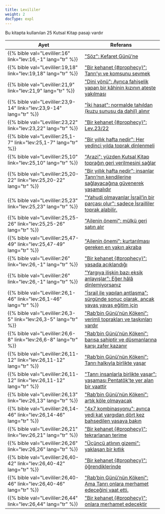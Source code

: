 ```yaml
---
title: Levililer
weight: 2
docType: expl
---
```


Bu kitapta kullanılan 25 Kutsal Kitap pasajı vardır

| Ayet | Referans |
|-------|-----------|
| {{% bible val="Levililer:16" link="lev:16,-1" lang="tr" %}} | ["Söz": Kefaret Günü’ne](../exampleSite/content/expl/../expl/bible/daniel/the-70-year-weeks#9594) |
| {{% bible val="Levililer:19,18" link="lev:19,18" lang="tr" %}} | ["Bir kehanet {#prophecy}": Tanrı’yı ve komşunu sevmek](../exampleSite/content/expl/../expl/background/literature/the-book-of-revelation-how-to-read-it#letter) |
| {{% bible val="Levililer:21,9" link="lev:21,9" lang="tr" %}} | ["Dini yönü": Ayrıca fahişelik yapan bir kâhinin kızının ateşte yakılması](../exampleSite/content/expl/../expl/content/harlot/who-is-the-harlot-babylon-part-2#bc8e) |
| {{% bible val="Levililer:23,9-14" link="lev:23,9-14" lang="tr" %}} | ["İki hasat": normalde tahıldan (kuzu sunusu da dahil) alınır](../exampleSite/content/expl/../expl/content/harvest/gods-army-and-the-seven-angels#c8c5) |
| {{% bible val="Levililer:23,22" link="lev:23,22" lang="tr" %}} | ["Bir kehanet {#prophecy}": Lev.23/22](../exampleSite/content/expl/../expl/background/literature/the-book-of-revelation-how-to-read-it#letter) |
| {{% bible val="Levililer:25,1-7" link="lev:25,1-7" lang="tr" %}} | ["Bir yıllık hafta nedir": Her yedinci yılda toprak dinlenmeli](../exampleSite/content/expl/../expl/bible/daniel/the-70-year-weeks#7a7b) |
| {{% bible val="Levililer:25,10" link="lev:25,10" lang="tr" %}} | ["Arazi": yüzden Kutsal Kitap toprağın geri verilmesini sağlar](../exampleSite/content/expl/../expl/background/israel/the-role-of-family-in-the-bible#ba14) |
| {{% bible val="Levililer:25,20-22" link="lev:25,20-22" lang="tr" %}} | ["Bir yıllık hafta nedir": insanlar Tanrı’nın kendilerine sağlayacağına güvenerek yaşamalıdır](../exampleSite/content/expl/../expl/bible/daniel/the-70-year-weeks#7a7b) |
| {{% bible val="Levililer:25,23" link="lev:25,23" lang="tr" %}} | ["Yahudi olmayanlar İsrail’in bir parçası olur": sadece İsrailliler toprak alabilir.](../exampleSite/content/expl/../expl/background/israel/the-remnant-of-israel#6f36) |
| {{% bible val="Levililer:25,25-26" link="lev:25,25-26" lang="tr" %}} | ["Ailenin önemi": mülkü geri satın alır](../exampleSite/content/expl/../expl/background/israel/the-role-of-family-in-the-bible#524d) |
| {{% bible val="Levililer:25,47-49" link="lev:25,47-49" lang="tr" %}} | ["Ailenin önemi": kurtarılması gereken en yakın akraba](../exampleSite/content/expl/../expl/background/israel/the-role-of-family-in-the-bible#524d) |
| {{% bible val="Levililer:26" link="lev:26,-1" lang="tr" %}} | ["Bir kehanet {#prophecy}": yasada açıklandığı](../exampleSite/content/expl/../expl/background/literature/the-book-of-revelation-how-to-read-it#letter) |
| {{% bible val="Levililer:26" link="lev:26,-1" lang="tr" %}} | ["Yargıya ilişkin bazı eksik anlayışlar": Eğer hâlâ dinlemiyorsanız](../exampleSite/content/expl/../expl/topics/others/judgment-in-the-book-of-revelation#3b7a) |
| {{% bible val="Levililer:26,1-46" link="lev:26,1-46" lang="tr" %}} | ["İsrail ile yapılan antlaşma": sürgünde sonuç olarak, ancak yavaş yavaş eğitim için ](../exampleSite/content/expl/../expl/background/israel/gods-covenant#aec8) |
| {{% bible val="Levililer:26,3-5" link="lev:26,3-5" lang="tr" %}} | ["Rab’bin Günü’nün Kökeni": verimli toprakları ve taşkınları vardır](../exampleSite/content/expl/../expl/background/israel/the-day-of-the-lord#45df) |
| {{% bible val="Levililer:26,6-8" link="lev:26,6-8" lang="tr" %}} | ["Rab’bin Günü’nün Kökeni": barışa sahiptir ve düşmanlarına karşı zafer kazanır](../exampleSite/content/expl/../expl/background/israel/the-day-of-the-lord#45df) |
| {{% bible val="Levililer:26,11-12" link="lev:26,11-12" lang="tr" %}} | ["Rab’bin Günü’nün Kökeni": Tanrı halkıyla birlikte yaşar](../exampleSite/content/expl/../expl/background/israel/the-day-of-the-lord#45df) |
| {{% bible val="Levililer:26,11-12" link="lev:26,11-12" lang="tr" %}} | ["Tanrı insanlarla birlikte yaşar": yaşaması Pentatök’te yer alan bir vaattir](../exampleSite/content/expl/../expl/content/paradise/the-new-jerusalem#42ff) |
| {{% bible val="Levililer:26,13" link="lev:26,13" lang="tr" %}} | ["Rab’bin Günü’nün Kökeni": artık köle olmayacak](../exampleSite/content/expl/../expl/background/israel/the-day-of-the-lord#45df) |
| {{% bible val="Levililer:26,14-46" link="lev:26,14-46" lang="tr" %}} | ["4x7 kombinasyonu": ayrıca yedi kat yargıdan dört kez bahsedilen yasaya bakın](../exampleSite/content/expl/../expl/background/structure/the-use-of-numbers-in-the-book-of-revelation#4df9) |
| {{% bible val="Levililer:26,21" link="lev:26,21" lang="tr" %}} | ["Bir kehanet {#prophecy}": tekrarlanan terime](../exampleSite/content/expl/../expl/background/literature/the-book-of-revelation-how-to-read-it#letter) |
| {{% bible val="Levililer:26,26" link="lev:26,26" lang="tr" %}} | ["Üçüncü atlının gizemi": yaklaşan bir kıtlık](../exampleSite/content/expl/../expl/content/seals/the-mystery-of-the-four-horse-men#2b7f) |
| {{% bible val="Levililer:26,40-42" link="lev:26,40-42" lang="tr" %}} | ["Bir kehanet {#prophecy}": öğrendiklerinde](../exampleSite/content/expl/../expl/background/literature/the-book-of-revelation-how-to-read-it#letter) |
| {{% bible val="Levililer:26,40-46" link="lev:26,40-46" lang="tr" %}} | ["Rab’bin Günü’nün Kökeni": Ama Tanrı onlara merhamet edeceğini vaat etti.](../exampleSite/content/expl/../expl/background/israel/the-day-of-the-lord#45df) |
| {{% bible val="Levililer:26,44" link="lev:26,44" lang="tr" %}} | ["Bir kehanet {#prophecy}": onlara merhamet edecektir](../exampleSite/content/expl/../expl/background/literature/the-book-of-revelation-how-to-read-it#letter) |
